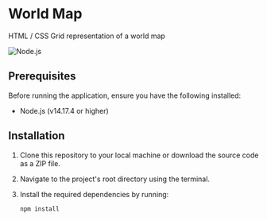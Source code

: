 # World Map

HTML / CSS Grid representation of a world map

![Node.js](https://img.shields.io/badge/Node.js-v14.17.4-green)

## Prerequisites

Before running the application, ensure you have the following installed:

- Node.js (v14.17.4 or higher)

## Installation

1. Clone this repository to your local machine or download the source code as a ZIP file.
2. Navigate to the project's root directory using the terminal.
3. Install the required dependencies by running:

   ```bash
   npm install

